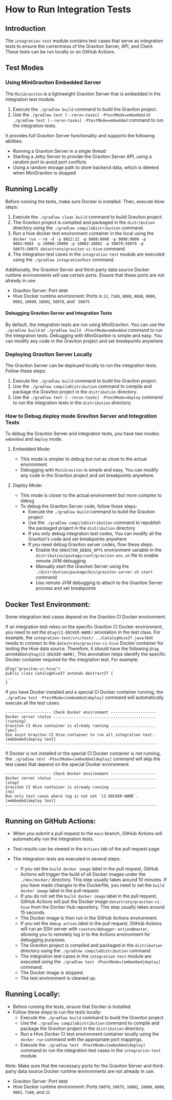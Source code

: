 <!--
  Copyright 2023 Datastrato.
  This software is licensed under the Apache License version 2.
-->
# How to Run Integration Tests

## Introduction
The `integration-test` module contains test cases that serve as integration tests to ensure the correctness of the 
Graviton Server, API, and Client. These tests can be run locally or on GitHub Actions.

## Test Modes
### Using MiniGraviton Embedded Server
The `MiniGraviton` is a lightweight Graviton Server that is embedded in the integration test module.
1. Execute the `./gradlew build` command to build the Graviton project.
3. Use the `./gradlew test [--rerun-tasks] -PtestMode=embedded` or `./gradlew test [--rerun-tasks] -PtestMode=embedded` command to run the integration tests.

It provides full Graviton Server functionality and supports the following abilities:
- Running a Graviton Server in a single thread
- Starting a Jetty Server to provide the Graviton Server API, using a random port to avoid port conflicts
- Using a random storage path to store backend data, which is deleted when MiniGraviton is stopped

## Running Locally
Before running the tests, make sure Docker is installed. 
Then, execute blow steps: 
1. Execute the `./gradlew clean build` command to build Graviton project.
2. The Graviton project is compiled and packaged in the `distribution` directory using the `./gradlew compileDistribution` command.
3. Run a hive docker test environment container in the local using the `docker run --rm -d -p 8022:22 -p 8088:8088 -p 9000:9000 -p 9083:9083 -p 10000:10000 -p 10002:10002 -p 50070:50070 -p 50075:50075 datastrato/graviton-ci-hive` command.
4. The integration test cases in the `integration-test` module are executed using the `./gradlew integrationTest` command.

Additionally, the Graviton Server and third-party data source Docker runtime environments will use certain ports. Ensure that these ports are not already in use:
- Graviton Server: Port `8090`
- Hive Docker runtime environment: Ports is `22`, `7180`, `8088`, `8888`, `9000`, `9083`, `10000`, `10002`, `50070`, and ` 50075`

#### Debugging Graviton Server and Integration Tests
By default, the integration tests are run using MiniGraviton. 
You can use the `./gradlew build` or `./gradlew build -PtestMode=embedded` command to run the integration tests. 
Debugging with MiniGraviton is simple and easy. You can modify any code in the Graviton project and set breakpoints anywhere.

### Deploying Graviton Server Locally
The Graviton Server can be deployed locally to run the integration tests. Follow these steps:

1. Execute the `./gradlew build` command to build the Graviton project.
2. Use the `./gradlew compileDistribution` command to compile and package the Graviton project in the `distribution` directory.
3. Use the `./gradlew test [--rerun-tasks] -PtestMode=deploy` command to run the integration tests in the `distribution` directory.

### How to Debug deploy mode Graviton Server and Integration Tests

To debug the Graviton Server and integration tests, you have two modes: `embedded` and `deploy` mode.

1. Embedded Mode:
    - This mode is simpler to debug but not as close to the actual environment
    - Debugging with `MiniGraviton` is simple and easy. You can modify any code in the Graviton project and set breakpoints anywhere.

2. Deploy Mode:
    - This mode is closer to the actual environment but more complex to debug
    - To debug the Graviton Server code, follow these steps:
        - Execute the `./gradlew build` command to build the Graviton project
        - Use the `./gradlew compileDistribution` command to republish the packaged project in the `distribution` directory
        - If you only debug integration test codes, You can modify all the Graviton's code and set breakpoints anywhere
        - If you need debug Graviton server codes, flow these steps:
            - Enable the `GRAVITON_DEBUG_OPTS` environment variable in the `distribution/package/conf/graviton-env.sh` file to enable remote JVM debugging
            - Manually start the Graviton Server using the `./distribution/package/bin/graviton-server.sh start` command
            - Use remote JVM debugging to attach to the Graviton Server process and set breakpoints

## Docker Test Environment:
Some integration test cases depend on the Graviton CI Docker environment.

If an integration test relies on the specific Graviton CI Docker environment, 
you need to set the `@tag(CI-DOCKER-NAME)` annotation in the test class. 
For example, the `integration-test/src/test/.../CatalogHiveIT.java` test needs to connect to 
the `datastrato/graviton-ci-hive` Docker container for testing the Hive data source. 
Therefore, it should have the following `@tag` annotation:`@tag(CI-DOCKER-NAME)`, This annotation 
helps identify the specific Docker container required for the integration test.
For example:
```
@Tag("graviton-ci-hive")
public class CatalogHiveIT extends AbstractIT {
...
}
```

If you have Docker installed and a special CI Docker container running, the `./gradlew test -PtestMode=[embedded|deploy]` 
command will automatically execute all the test cases.
```
-------------------- Check Docker environment --------------------
Docker server status ............................................. [running]
Graviton CI Hive container is already running .................... [yes]
Use exist Graviton CI Hive container to run all integration test.  [embbeded|deploy test]
------------------------------------------------------------------
```

If Docker is not installed or the special CI Docker container is not running, the `./gradlew test -PtestMode=[embedded|deploy]` 
command will skip the test cases that depend on the special Docker environment.
```
-------------------- Check Docker environment --------------------
Docker server status ............................................. [stop]
Graviton CI Hive container is already running .................... [no]
Run only test cases where tag is not set `CI-DOCKER-NAME`.         [embbeded|deploy test]
------------------------------------------------------------------
```

## Running on GitHub Actions:

- When you submit a pull request to the `main` branch, GitHub Actions will automatically run the integration tests.
- Test results can be viewed in the `Actions` tab of the pull request page.
- The integration tests are executed in several steps:

  + If you set the `build docker image` label in the pull request, GitHub Actions will trigger the build of all Docker 
    images under the `./dev/docker/` directory. This step usually takes around 10 minutes. If you have made changes to the Dockerfile, 
    you need to set the `build docker image` label in the pull request.
  + If you do not set the `build docker image` label in the pull request, GitHub Actions will pull the Docker image 
    `datastrato/graviton-ci-hive` from the Docker Hub repository. This step usually takes around 15 seconds.
  + The Docker image is then run in the GitHub Actions environment.
  + If you set the `debug action` label in the pull request, GitHub Actions will run an SSH server with 
    `csexton/debugger-action@master`, allowing you to remotely log in to the Actions environment for debugging purposes.
  + The Graviton project is compiled and packaged in the `distribution` directory using the `./gradlew compileDistribution` command.
  + The integration test cases in the `integration-test` module are executed using the `./gradlew test -PtestMode=[embedded|deploy]` command.
  + The Docker image is stopped.
  + The test environment is cleaned up.

## Running Locally:
- Before running the tests, ensure that Docker is installed.
- Follow these steps to run the tests locally:
  + Execute the `./gradlew build` command to build the Graviton project.
  + Use the `./gradlew compileDistribution` command to compile and package the Graviton project in the `distribution` directory.
  + Run a Hive Docker CI test environment container locally using the `docker run` command with the appropriate port mappings.
  + Execute the `./gradlew test -PtestMode=[embedded|deploy]` command to run the integration test cases in the `integration-test` module.

Note: Make sure that the necessary ports for the Graviton Server and third-party data source Docker runtime environments are not already in use.
- Graviton Server: Port `8088`
- Hive Docker runtime environment: Ports `50070`, `50075`, `10002`, `10000`, `8888`, `9083`, `7180`, and `22`
